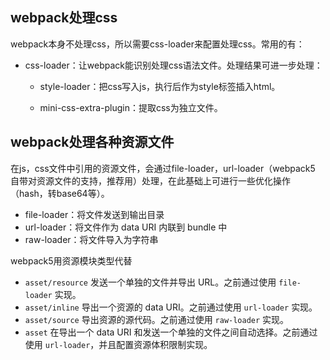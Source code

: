 ## webpack处理css

webpack本身不处理css，所以需要css-loader来配置处理css。常用的有：

+ css-loader：让webpack能识别处理css语法文件。处理结果可进一步处理：

  + style-loader：把css写入js，执行后作为style标签插入html。

  + mini-css-extra-plugin：提取css为独立文件。

## webpack处理各种资源文件

在js，css文件中引用的资源文件，会通过file-loader，url-loader（webpack5 自带对资源文件的支持，推荐用）处理，在此基础上可进行一些优化操作（hash，转base64等）。
+ file-loader：将文件发送到输出目录
+ url-loader：将文件作为 data URI 内联到 bundle 中
+ raw-loader：将文件导入为字符串

webpack5用资源模块类型代替

+ `asset/resource` 发送一个单独的文件并导出 URL。之前通过使用 `file-loader` 实现。
+ `asset/inline` 导出一个资源的 data URI。之前通过使用 `url-loader` 实现。
+ `asset/source` 导出资源的源代码。之前通过使用 `raw-loader` 实现。
+ `asset` 在导出一个 data URI 和发送一个单独的文件之间自动选择。之前通过使用 `url-loader`，并且配置资源体积限制实现。